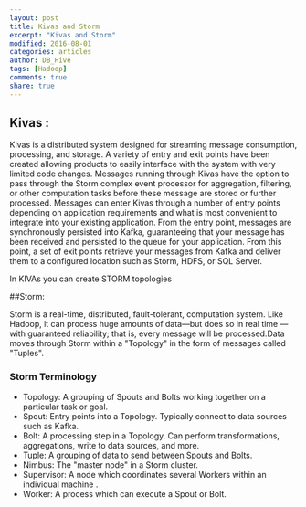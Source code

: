 ```yaml
---
layout: post
title: Kivas and Storm
excerpt: "Kivas and Storm"
modified: 2016-08-01
categories: articles
author: DB_Hive
tags: [Hadoop]
comments: true
share: true
---
```


## Kivas :

Kivas is a distributed system designed for streaming message consumption, processing, and storage. 
A variety of entry and exit points have been created allowing products to easily interface with the system with very limited code changes. Messages running through Kivas have the option to pass through the Storm complex event processor for aggregation, filtering, or other computation tasks before these message are stored or further processed.
Messages can enter Kivas through a number of entry points depending on application requirements and what is most convenient to integrate into your existing application. From the entry point, messages are synchronously persisted into Kafka, guaranteeing that your message has been received and persisted to the queue for your application. From this point, a set of exit points retrieve your messages from Kafka and deliver them to a configured location such as Storm, HDFS, or SQL Server.



In KIVAs you can create STORM topologies

##Storm:

Storm is a real-time, distributed, fault-tolerant, computation system. Like Hadoop, it can process huge amounts of data—but does so in real time — with guaranteed reliability; that is, every message will be processed.Data moves through Storm within a "Topology" in the form of messages called "Tuples".

### Storm Terminology

* Topology: 
A grouping of Spouts and Bolts working together on a particular task or goal.
* Spout: 
Entry points into a Topology. Typically connect to data sources such as Kafka.
* Bolt: 
A processing step in a Topology. Can perform transformations, aggregations, write to data sources, and more.
* Tuple: 
A grouping of data to send between Spouts and Bolts.
* Nimbus: 
The "master node" in a Storm cluster.
* Supervisor: 
A node which coordinates several Workers within an individual machine .
* Worker: 
A process which can execute a Spout or Bolt.


